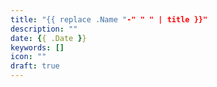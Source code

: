 ```yaml
---
title: "{{ replace .Name "-" " " | title }}"
description: ""
date: {{ .Date }}
keywords: []
icon: ""
draft: true
---
```

